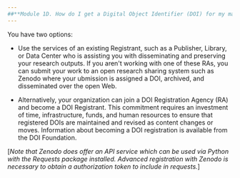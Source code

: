 ```yaml
---
##**Module 1D. How do I get a Digital Object Identifier (DOI) for my material?**
---
```


You have two options: 

+ Use the services of an existing Registrant, such as a Publisher, Library, or Data Center who is assisting you with
disseminating and preserving your research outputs. If you aren't working with one of these RAs, you can submit your work to an open research sharing system such as Zenodo where your ubmission is assigned a DOI, archived, and disseminated over the open Web.

+ Alternatively, your organization can join a DOI Registration Agency (RA) and become a DOI Registrant. This commitment requires an investment of time, infrastructure, funds, and human resources to ensure that registered DOIs are maintained and revised as content changes or moves. Information about becoming a DOI registration is available from the DOI Foundation.

[_Note that Zenodo does offer an API service which can be used via Python with the Requests package installed.  Advanced registration with Zenodo is necessary to obtain a authorization token to include in requests._]
